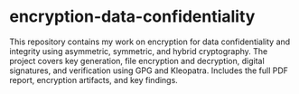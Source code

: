 # encryption-data-confidentiality
This repository contains my work on encryption for data confidentiality and integrity using asymmetric, symmetric, and hybrid cryptography. The project covers key generation, file encryption and decryption, digital signatures, and verification using GPG and Kleopatra. Includes the full PDF report, encryption artifacts, and key findings.
